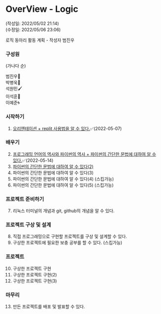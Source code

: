 # OverView - Logic
(작성일: 2022/05/02 21:14)<br> 
(수정일: 2022/05/06 23:06)<br>

로직 동아리 활동 계획 - 작성자 범진우<br>

### 구성원 

(가나다 순)<br>

범진우👑<br>
박병욱🔮<br>
석원민🖌<br>
이석훈💎<br>
이예준🌀<br>


### 시작하기
1. [오리엔테이션 + replit 사용법을 알 수 있다.](https://github.com/Team-Logic/OverView/blob/main/1/README.md)✅(2022-05-07)<br>

### 배우기
2. [프로그래밍 언어의 역사와 파이썬의 역사 + 파이썬의 간단한 문법에 대하여 알 수 있다.](https://github.com/Team-Logic/OverView/blob/main/2/README.md)✅(2022-05-14)<br>
3. [파이썬의 간단한 문법에 대하여 알 수 있다(2)](https://github.com/Team-Logic/OverView/blob/main/3/README.md)<br>
4. 파이썬의 간단한 문법에 대하여 알 수 있다(3)<br>
5. 파이썬의 간단한 문법에 대하여 알 수 있다(4) (스킵가능)<br> 
6. 파이썬의 간단한 문법에 대하여 알 수 있다(5) (스킵가능)<br> 

### 프로젝트 준비하기 
7. 리눅스 터미널의 개념과 git, github의 개념을 알 수 있다.

### 프로젝트 구상 및 설계
8. 직접 프로그래밍으로 구현할 프로젝트를 구상 및 설계할 수 있다.<br>
9. 구상한 프로젝트에 필요한 보충 공부를 할 수 있다. (스킵가능)<br>

### 프로젝트
10. 구상한 프로젝트 구현<br>
11. 구상한 프로젝트 구현(2)<br>
12. 구상한 프로젝트 구현(3)<br>

### 마무리
13. 만든 프로젝트를 배포 및 발표할 수 있다.
